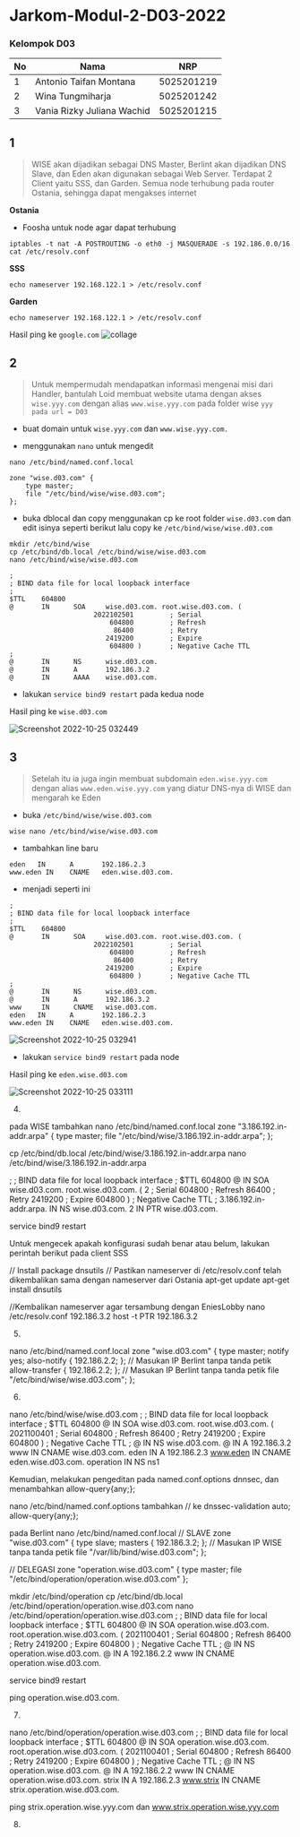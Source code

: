 # Jarkom-Modul-2-D03-2022

### Kelompok D03

| **No** | **Nama**                   | **NRP**    |
| ------ | -------------------------- | ---------- |
| 1      | Antonio Taifan Montana     | 5025201219 |
| 2      | Wina Tungmiharja           | 5025201242 |
| 3      | Vania Rizky Juliana Wachid | 5025201215 |


## 1

> WISE akan dijadikan sebagai DNS Master, Berlint akan dijadikan DNS Slave, dan Eden akan digunakan sebagai Web Server. 
Terdapat 2 Client yaitu SSS, dan Garden. Semua node terhubung pada router Ostania, sehingga dapat mengakses internet

**Ostania**

- Foosha untuk node agar dapat terhubung
```shell
iptables -t nat -A POSTROUTING -o eth0 -j MASQUERADE -s 192.186.0.0/16
cat /etc/resolv.conf
```

**SSS**
```shell
echo nameserver 192.168.122.1 > /etc/resolv.conf
```

**Garden**
```shell
echo nameserver 192.168.122.1 > /etc/resolv.conf
```

Hasil ping ke `google.com`
![collage](https://user-images.githubusercontent.com/64743796/197951880-46fc88dd-acc6-42ed-9aee-7abeb9c79e9a.jpg)


## 2

> Untuk mempermudah mendapatkan informasi mengenai misi dari Handler, bantulah Loid membuat website utama dengan 
akses `wise.yyy.com` dengan alias `www.wise.yyy.com` pada folder wise `yyy pada url = D03`

- buat domain untuk `wise.yyy.com` dan `www.wise.yyy.com.`

- menggunakan `nano` untuk mengedit
```shell
nano /etc/bind/named.conf.local
```

```shell
zone "wise.d03.com" {
    type master;
    file "/etc/bind/wise/wise.d03.com";
};
```

- buka dblocal dan copy menggunakan cp ke root folder `wise.d03.com` 
dan edit isinya seperti berikut lalu copy ke `/etc/bind/wise/wise.d03.com`

```shell
mkdir /etc/bind/wise
cp /etc/bind/db.local /etc/bind/wise/wise.d03.com
nano /etc/bind/wise/wise.d03.com
```

```shell
;
; BIND data file for local loopback interface
;
$TTL    604800
@       IN      SOA     wise.d03.com. root.wise.d03.com. (
                     2022102501         ; Serial
                         604800         ; Refresh
                          86400         ; Retry
                        2419200         ; Expire
                         604800 )       ; Negative Cache TTL
;
@       IN      NS      wise.d03.com.
@       IN      A       192.186.3.2
@       IN      AAAA    wise.d03.com.
```
- lakukan `service bind9 restart` pada kedua node

Hasil ping ke `wise.d03.com`

![Screenshot 2022-10-25 032449](https://user-images.githubusercontent.com/64743796/197955389-7ddbeba4-0237-4826-bdd4-4c6615d8e28d.png)


## 3

> Setelah itu ia juga ingin membuat subdomain `eden.wise.yyy.com` dengan alias 
`www.eden.wise.yyy.com` yang diatur DNS-nya di WISE dan mengarah ke Eden

- buka `/etc/bind/wise/wise.d03.com`

```shell
wise nano /etc/bind/wise/wise.d03.com
```
- tambahkan line baru
```shell
eden   IN      A       192.186.2.3
www.eden IN    CNAME   eden.wise.d03.com.
```

- menjadi seperti ini
```shell
;
; BIND data file for local loopback interface
;
$TTL    604800
@       IN      SOA     wise.d03.com. root.wise.d03.com. (
                     2022102501         ; Serial
                         604800         ; Refresh
                          86400         ; Retry
                        2419200         ; Expire
                         604800 )       ; Negative Cache TTL
;
@       IN      NS      wise.d03.com.
@       IN      A       192.186.3.2
www     IN      CNAME   wise.d03.com.
eden   IN      A       192.186.2.3
www.eden IN    CNAME   eden.wise.d03.com.
```

![Screenshot 2022-10-25 032941](https://user-images.githubusercontent.com/64743796/197957121-59fb1d3c-1354-4460-ab59-eb61d2b59869.png)

- lakukan `service bind9 restart` pada node

Hasil ping ke `eden.wise.d03.com`

![Screenshot 2022-10-25 033111](https://user-images.githubusercontent.com/64743796/197957248-cb4ba53d-40e0-490c-a227-cd44d3e9b937.png)


4.
pada WISE tambahkan nano /etc/bind/named.conf.local
zone "3.186.192.in-addr.arpa" {
    type master;
    file "/etc/bind/wise/3.186.192.in-addr.arpa";
};

cp /etc/bind/db.local /etc/bind/wise/3.186.192.in-addr.arpa
nano /etc/bind/wise/3.186.192.in-addr.arpa

;
; BIND data file for local loopback interface
;
$TTL	604800
@	IN	SOA	wise.d03.com. root.wise.d03.com. (
			2		; Serial
			 604800		; Refresh
			  86400		; Retry
			2419200		; Expire
			 604800 )	; Negative Cache TTL
;
3.186.192.in-addr.arpa. IN	NS	wise.d03.com.
2			IN	PTR	wise.d03.com.

service bind9 restart

Untuk mengecek apakah konfigurasi sudah benar atau belum, lakukan perintah berikut pada client SSS

// Install package dnsutils
// Pastikan nameserver di /etc/resolv.conf telah dikembalikan sama dengan nameserver dari Ostania
apt-get update
apt-get install dnsutils

//Kembalikan nameserver agar tersambung dengan EniesLobby
nano /etc/resolv.conf 192.186.3.2
host -t PTR 192.186.3.2

5.
nano /etc/bind/named.conf.local
zone "wise.d03.com" {
    type master;
    notify yes;
    also-notify { 192.186.2.2; }; // Masukan IP Berlint tanpa tanda petik
    allow-transfer { 192.186.2.2; }; // Masukan IP Berlint tanpa tanda petik
    file "/etc/bind/wise/wise.d03.com";
};

6.
nano /etc/bind/wise/wise.d03.com
;
; BIND data file for local loopback interface
;
$TTL    604800
@       IN      SOA	wise.d03.com. root.wise.d03.com. (
                     2021100401         ; Serial
                         604800         ; Refresh
                          86400         ; Retry
                        2419200         ; Expire
                         604800 )       ; Negative Cache TTL
;
@       IN      NS      wise.d03.com.
@       IN      A       192.186.3.2
www     IN      CNAME   wise.d03.com.
eden   IN      A       192.186.2.3
www.eden IN    CNAME   eden.wise.d03.com.
operation   IN      NS      ns1

Kemudian, melakukan pengeditan pada named.conf.options dnnsec, dan menambahkan allow-query{any;};

nano /etc/bind/named.conf.options
tambahkan // ke dnssec-validation auto;
allow-query{any;};

pada Berlint
nano /etc/bind/named.conf.local
// SLAVE
zone "wise.d03.com" {
    type slave;
    masters { 192.186.3.2; }; // Masukan IP WISE tanpa tanda petik
    file "/var/lib/bind/wise.d03.com";
};

// DELEGASI
zone "operation.wise.d03.com" {
    type master;
    file "/etc/bind/operation/operation.wise.d03.com"
};

mkdir /etc/bind/operation
cp /etc/bind/db.local /etc/bind/operation/operation.wise.d03.com
nano /etc/bind/operation/operation.wise.d03.com
;
; BIND data file for local loopback interface
;
$TTL    604800
@       IN      SOA     operation.wise.d03.com. root.operation.wise.d03.com. (
                              2021100401                ; Serial
                         604800         ; Refresh
                          86400         ; Retry
                        2419200         ; Expire
                         604800 )       ; Negative Cache TTL
;
@       IN      NS      operation.wise.d03.com.
@       IN      A       192.186.2.2
www     IN      CNAME   operation.wise.d03.com.

service bind9 restart

ping operation.wise.d03.com.

7. 
nano /etc/bind/operation/operation.wise.d03.com
;
; BIND data file for local loopback interface
;
$TTL    604800
@       IN      SOA    operation.wise.d03.com. root.operation.wise.d03.com. (
                              2021100401                ; Serial
                         604800         ; Refresh
                          86400         ; Retry
                        2419200         ; Expire
                         604800 )       ; Negative Cache TTL
;
@       IN      NS     operation.wise.d03.com.
@       IN      A       192.186.2.2
www     IN      CNAME  operation.wise.d03.com.
strix IN      A       192.186.2.3
www.strix IN  CNAME   strix.operation.wise.d03.com.

ping strix.operation.wise.yyy.com dan www.strix.operation.wise.yyy.com

8.
